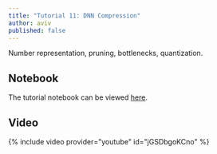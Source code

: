 ```yaml
---
title: "Tutorial 11: DNN Compression"
author: aviv
published: false
---
```


Number representation, pruning, bottlenecks, quantization.

## Notebook

The tutorial notebook can be viewed [here](https://nbviewer.jupyter.org/github/vistalab-technion/cs236605-tutorials/blob/master/tutorial11/tutorial11-quantization.ipynb).

## Video

{% include video provider="youtube" id="jGSDbgoKCno" %}


